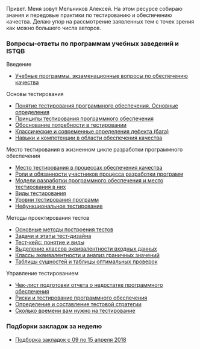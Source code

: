 Привет. Меня зовут Мельников Алексей. На этом ресурсе собираю знания и передовые практики по тестированию и обеспечению качества. Делаю упор на рассмотрение заявленных тем с точек зрения как можно большего числа авторов.

### Вопросы-ответы по программам учебных заведений и ISTQB

Введение

* [Учебные программы, экзаменационные вопросы по обеспечению качества](2016-08-14-educational-programs-exam-questions-and-literature.md)

Основы тестирования

* [Понятие тестирования программного обеспечения. Основные определения](2017-05-07-software-testing-list-of-definitions.md)
* [Принципы тестирования программного обеспечения](/2017-07-30-principles-of-software-testing.md)
* [Обоснование потребности в тестировании](2017-05-25-need-for-testing.md)
* [Классические и современные определения дефекта \(бага\)](2017-07-09-definition-of-the-defect-software.md)
* [Навыки и компетенции в области обеспечения качества](2018-02-15-skills-and-competences-in-the-field-of-quality-assurancemd.md)

Место тестирования в жизненном цикле разработки программного обеспечения

* [Место тестирования в процессах обеспечения качества](2017-05-28-place-of-testing.md)
* [Роли и обязанности участников процесса разработки программ](2017-12-03-roles-and-responsibilities-of-software-development-participants.md)
* [Модели разработки программного обеспечения и место тестирования в них](2017-08-21-models-of-software-development.md)
* [Виды тестирования](2017-05-08-types-of-software-testingmd.md)
* [Уровни тестирования программ](2017-08-27-levels-of-testing.md)
* [Нефункциональное тестирование](2018-02-13-non-functional-types-of-software-testing.md)

Методы проектирования тестов

* [Основные методы построения тестов](2018-02-20-basic-methods-of-building-tests.md)
* [Задачи и этапы тест-дизайна](2018-02-14-tasks-and-stages-of-the-test-design.md)
* [Тест-кейс: понятие и виды](2017-10-09-test-case.md)
* [Выделение классов эквивалентности входных данных](2018-02-16-selection-of-equivalence-classes.md)
* [Классы эквивалентности и анализ граничных значений](2016-09-04-equivalence-classes-and-boundary-value-analysis.md)
* [Таблицы сущностей и таблицы оптимальных проверок](2018-02-19-entity-tables-and-optimal-test-tables.md)

Управление тестированием

* [Чек-лист подготовки отчета о недостатке программного обеспечения](2017-02-12-bug-report.md)
* [Риски и тестирование программного обеспечения](2018-02-25-risks-and-software-testingmd.md)
* [Определение и составление тестовой стратегии](2018-02-16-defining-and-drafting-a-test-strategy.md)
* [Сколько времени вам нужно на тестирование](2018-02-22-how-much-time-do-you-need-to-testmd.md)

### Подборки закладок за неделю

* [Подборка закладок с 09 по 15 апреля 2018](2018-04-15-pinboard-in-fifteenth.md)
